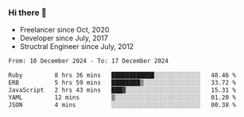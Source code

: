 ### Hi there 👋

- Freelancer since Oct, 2020
- Developer since July, 2017
- Structral Engineer since July, 2012

<!--START_SECTION:waka-->

```txt
From: 10 December 2024 - To: 17 December 2024

Ruby         8 hrs 36 mins   ████████████░░░░░░░░░░░░░   48.46 %
ERB          5 hrs 59 mins   ████████▒░░░░░░░░░░░░░░░░   33.72 %
JavaScript   2 hrs 43 mins   ███▓░░░░░░░░░░░░░░░░░░░░░   15.31 %
YAML         12 mins         ▒░░░░░░░░░░░░░░░░░░░░░░░░   01.20 %
JSON         4 mins          ░░░░░░░░░░░░░░░░░░░░░░░░░   00.38 %
```

<!--END_SECTION:waka-->
